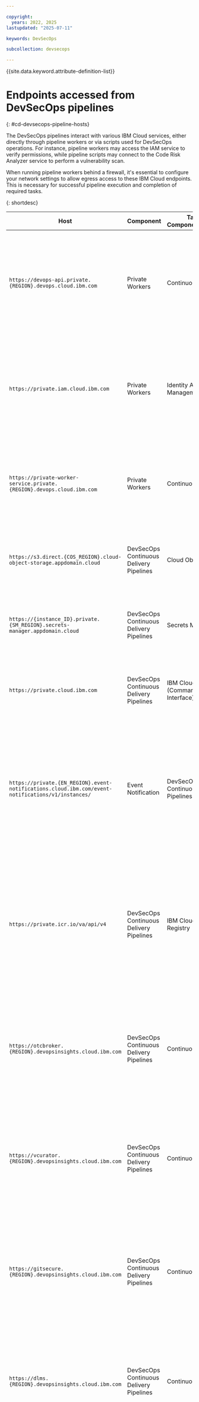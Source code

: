 ```yaml
---

copyright:
  years: 2022, 2025
lastupdated: "2025-07-11"

keywords: DevSecOps

subcollection: devsecops

---
```


{{site.data.keyword.attribute-definition-list}}

# Endpoints accessed from DevSecOps pipelines
{: #cd-devsecops-pipeline-hosts}

The DevSecOps pipelines interact with various IBM Cloud services, either directly through pipeline workers or via scripts used for DevSecOps operations. For instance, pipeline workers may access the IAM service to verify permissions, while pipeline scripts may connect to the Code Risk Analyzer service to perform a vulnerability scan.

When running pipeline workers behind a firewall, it's essential to configure your network settings to allow egress access to these IBM Cloud endpoints. This is necessary for successful pipeline execution and completion of required tasks.

{: shortdesc}

| Host | Component | Target Component/Service |Description |Required/Optional|
|-------------------------------------|------------------------------------------------------------------------------------------------------------------------------|---|---|---|
| `https://devops-api.private.{REGION}.devops.cloud.ibm.com ` | Private Workers | Continuous Delivery | Endpoint for Private Workers to fetch the SCM (Source Code Management) Token (for instance: GitHub Token etc.) in the absence of a user provided access token. | Required |
| `https://private.iam.cloud.ibm.com ` | Private Workers | Identity Access Management | Endpoint for Pipeline Workers to access permissions for perform SCM Operations like: Repository Cloning, Set/Check Pull Request Status. | Required |
| `https://private-worker-service.private.{REGION}.devops.cloud.ibm.com ` | Private Workers | Continuous Delivery | Endpoint for Private Workers to send start and finish notifications. Required only when Slack Integration is configured for Pipelines. | Optional |
| `https://s3.direct.{COS_REGION}.cloud-object-storage.appdomain.cloud ` | DevSecOps Continuous Delivery Pipelines | Cloud Object Store | Endpoints for DevSecOps CD Pipelines to interact with [COS (Cloud Object Store)](https://cloud.ibm.com/docs/cloud-object-storage?topic=cloud-object-storage-endpoints#endpoints-region) Evidence Locker.  | Required |
| `https://{instance_ID}.private.{SM_REGION}.secrets-manager.appdomain.cloud ` | DevSecOps Continuous Delivery Pipelines | Secrets Manager | Endpoint for DevSecOps CD Pipeline to retreive secrets from the [Secret Manager](https://cloud.ibm.com/docs/secrets-manager?topic=secrets-manager-endpoints) Instance | Required |
| `https://private.cloud.ibm.com` | DevSecOps Continuous Delivery Pipelines | IBM Cloud CLI (Command Line Interface) | Endpoint for the DevSecOps CD Pipeline to interact with the IBM Cloud CLI using private endpoint. | Required |
| `https://private.{EN_REGION}.event-notifications.cloud.ibm.com/event-notifications/v1/instances/`  | Event Notification | DevSecOps Continuous Delivery Pipelines | Endpoint for DevSecOps CD Pipeline to send pipeline events to be sent to Event Notification Instance. Required only when Event Notification Integration is configured for DevSecOps CD Pipelines.| Optional |
| `https://private.icr.io/va/api/v4 ` | DevSecOps Continuous Delivery Pipelines | IBM Cloud Container Registry | Endpoint for DevSecOps CD Pipeline to interact with [Vulnerability Advisor](https://cloud.ibm.com/apidocs/vulnerability-advisor). Required only when pipeline run Vulnerability Advisor Scans on the docker images stored in ICR (IBM Cloud Container Registry) | Optional |
| `https://otcbroker.{REGION}.devopsinsights.cloud.ibm.com` | DevSecOps Continuous Delivery Pipelines | Continuous Delivery | Endpoint for DevSecOps CD Pipeline to interact IBM Cloud CRA Plugin Service. Required only when pipeline run [CRA (Code Risk Analyser)](/docs/ContinuousDelivery?topic=ContinuousDelivery-cra-cli-plugin) Scans on the source code. | Optional | 
| `https://vcurator.{REGION}.devopsinsights.cloud.ibm.com` | DevSecOps Continuous Delivery Pipelines | Continuous Delivery | Endpoint for DevSecOps CD Pipeline to interact with the IBM Cloud CRA service. Required only when a pipeline runs CRA (Code Risk Analyser) scans on the source code. | Optional |
| `https://gitsecure.{REGION}.devopsinsights.cloud.ibm.com` | DevSecOps Continuous Delivery Pipelines | Continuous Delivery | Endpoint for DevSecOps CD Pipeline to interact with the IBM Cloud CRA service. Required only when a pipeline runs CRA (Code Risk Analyser) scans on the source code. | Optional |
| `https://dlms.{REGION}.devopsinsights.cloud.ibm.com` | DevSecOps Continuous Delivery Pipelines | Continuous Delivery | Endpoint for DevSecOps CD Pipeline to interact with the IBM Cloud CRA service. Required only when pipeline runs CRA (Code Risk Analyser) scans on the source code. | Optional |
| `https://gateservice.{REGION}.devopsinsights.cloud.ibm.com` | DevSecOps Continuous Delivery Pipelines | Continuous Delivery | Endpoint for DevSecOps CD Pipeline to interact with the IBM Cloud CRA service. Required only when a pipeline runs CRA (Code Risk Analyser) scans on the source code.| Optional |

{: caption="List of hosts accessed by the DevSecOps Pipelines" caption-side="top"}
